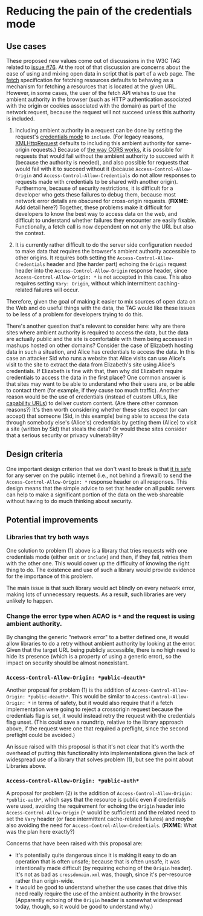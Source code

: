 # Reducing the pain of the credentials mode

## Use cases

These proposed new values come out of discussions in the W3C TAG related to [issue #76](https://github.com/w3ctag/design-reviews/issues/76).  At the root of that discussion are concerns about the ease of using and mixing open data in script that is part of a web page.  The [fetch](https://fetch.spec.whatwg.org/) specification for fetching resources defaults to behaving as a mechanism for fetching a resources that is located at the given URL.  However, in some cases, the user of the fetch API wishes to use the ambient authority in the browser (such as HTTP authentication associated with the origin or cookies associated with the domain) as part of the network request, because the request will not succeed unless this authority is included.

1. Including ambient authority in a request can be done by setting the request's [credentials mode](https://fetch.spec.whatwg.org/#concept-request-credentials-mode) to `include`.  (For legacy reasons, [XMLHttpRequest](https://xhr.spec.whatwg.org/) defaults to including this ambient authority for same-origin requests.) Because of [the way CORS works](https://fetch.spec.whatwg.org/#cors-protocol-and-credentials), it is possible for requests that would fail without the ambient authority to succeed with it (because the authority is needed), and also possible for requests that would fail with it to succeed without it (because `Access-Control-Allow-Origin` and `Access-Control-Allow-Credentials` do not allow responses to requests made with credentials to be shared with another origin).  Furthermore, because of security restrictions, it is difficult for a developer who gets these failures to debug them, because most network error details are obscured for cross-origin requests.  (**FIXME**: Add detail here?)  Together, these problems make it difficult for developers to know the best way to access data on the web, and difficult to understand whether failures they encounter are easily fixable. Functionally, a fetch call is now dependent on not only the URL but also the context.

2. It is currently rather difficult to do the server side configuration needed to make data that requires the browser's ambient authority accessible to other origins.  It requires both setting the `Access-Control-Allow-Credentials` header and (the harder part) echoing the `Origin` request header into the `Access-Control-Allow-Origin` response header, since `Access-Control-Allow-Origin: *` is not accepted in this case.  This also requires setting `Vary: Origin`, without which intermittent caching-related failures will occur.

Therefore, given the goal of making it easier to mix sources of open data on the Web and do useful things with the data, the TAG would like these issues to be less of a problem for developers trying to do this.

There's another question that's relevant to consider here:  why are there sites where ambient authority is required to access the data, but the data are actually public and the site is comfortable with them being accessed in mashups hosted on other domains?  Consider the case of Elizabeth hosting data in such a situation, and Alice has credentials to access the data.  In this case an attacker Sid who runs a website that Alice visits can use Alice's visit to the site to extract the data from Elizabeth's site using Alice's credentials.  If Elizabeth is fine with that, then why did Elizabeth require credentials to access the data in the first place?  One common answer is that sites may want to be able to understand who their users are, or be able to contact them (for example, if they cause too much traffic). Another reason would be the use of credentials (instead of custom URLs, like [capability URLs](https://w3ctag.github.io/capability-urls/)) to deliver custom content. (Are there other common reasons?)  It's then worth considering whether these sites expect (or can accept) that someone (Sid, in this example) being able to access the data through somebody else's (Alice's) credentials by getting them (Alice) to visit a site (written by Sid) that steals the data?  Or would these sites consider that a serious security or privacy vulnerability?

## Design criteria

One important design criterion that we don't want to break is that [it is safe](https://annevankesteren.nl/2012/12/cors-101) for any server on the public internet (i.e., not behind a firewall) to send the `Access-Control-Allow-Origin: *` response header on all responses.  This design means that the simple advice to set that header on all public servers can help to make a significant portion of the data on the web shareable without having to do much thinking about security.

## Potential improvements

### Libraries that try both ways

One solution to problem (1) above is a library that tries requests with one credentials mode (either `omit` or `include`) and then, if they fail, retries them with the other one.  This would cover up the difficulty of knowing the right thing to do.  The existence and use of such a library would provide evidence for the importance of this problem.

The main issue is that such library would act blindly on every network error, making lots of unnecessary requests. As a result, such libraries are very unlikely to happen.

### Change the error type when ACAO is `*` and the request is using ambient authority.

By changing the generic "network error" to a better defined one, it would allow libraries to do a retry without ambient authority by looking at the error. Given that the target URL being publicly accessible, there is no high need to hide its presence (which is a property of using a generic error), so the impact on security should be almost nonexistant. 

### `Access-Control-Allow-Origin: *public-deauth*`

Another proposal for problem (1)  is the addition of `Access-Control-Allow-Origin: *public-deauth*`.  This would be similar to `Access-Control-Allow-Origin: *` in terms of safety, but it would also require that if a fetch implementation were going to reject a crossorigin request because the credentials flag is set, it would instead retry the request with the credentials flag unset.  (This could save a roundtrip, relative to the library approach above, if the request were one that required a preflight, since the second preflight could be avoided.)

An issue raised with this proposal is that it's not clear that it's worth the overhead of putting this functionality into implementations given the lack of widespread use of a library that solves problem (1), but see the point about Libraries above.

### `Access-Control-Allow-Origin: *public-auth*`

A proposal for problem (2) is the addition of `Access-Control-Allow-Origin: *public-auth*`, which says that the resource is public even if credentials were used, avoiding the requirement for echoing the `Origin` header into `Access-Control-Allow-Origin` (`*` would be sufficient) and the related need to set the `Vary` header (or face intermittent cache-related failures) and *maybe* also avoiding the need for `Access-Control-Allow-Credentials`.  (**FIXME**: What was the plan here exactly?)

Concerns that have been raised with this proposal are:
* It's potentially quite dangerous since it is making it easy to do an operation that is often unsafe; because that is often unsafe, it was intentionally made difficult (by requiring echoing of the `Origin` header).  It's not as bad as `crossdomain.xml` was, though, since it's per-resource rather than origin-wide.
* It would be good to understand whether the use cases that drive this need really require the use of the ambient authority in the browser.  (Apparently echoing of the `Origin` header is somewhat widespread today, though, so it would be good to understand why.)
